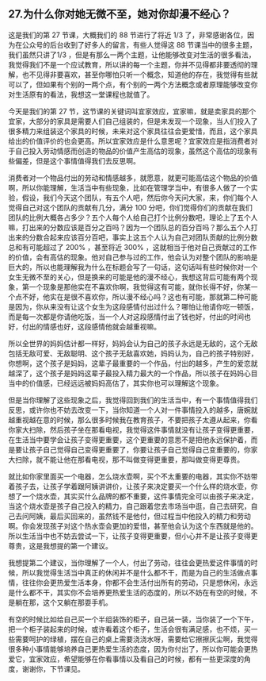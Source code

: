 ## 27.为什么你对她无微不至，她对你却漫不经心？
这是我们的第 27 节课，大概我们的 88 节进行了将近 1/3 了，非常感谢各位，因为在公众号的后台收到了好多人的留言，有些人觉得这 88 节课当中的很多主题，我们虽然只讲了1/3 ，但是有那么一两个主题，让他能够改变对生活的很多看法，我觉得我们不是一个应试教育，所以讲的每一个主题，你并不见得都非要透彻的理解，也不见得非要喜欢，甚至你哪怕只听一个概念，知道他的存在，我觉得有些就可以了，但如果有个别的一两个点，有个别的一两个方法概念或者原理能够改变你对生活原有的看法，我想这一堂课程也就值了。


今天是我们的第 27 节，这节课的关键词叫宜家效应，宜家嘛，就是卖家具的那个宜家，大部分的家具是需要人们自己组装的，但是未发现一个现象，当人们投入了很多精力来组装这个家具的时候，未来对这个家具往往会更爱惜，而且，这个家具给出的价值评价的也会更高。所以宜家效应是什么意思呢？宜家效应是指消费者对于自己投入劳动情感而创造的物品的价值产生高估的现象，虽然这个高估的现象有些偏差，但是这个事情值得我们去反思啊。


消费者对一个物品付出的劳动和情感越多，就愿意，就更可能高估这个物品的价值啊，所以你能理解，生活当中有些现象，比如在管理学当中，有很多人做了一个实验，假设，我们今天这个团队，有五个人吧，然后你今天问大家，来，你们每个人觉得自己对这个团队的贡献有几分，满分 100 分吧，你们觉得你们的贡献在我们团队的比例大概各占多少？五个人每个人给自己打个比例分数吧，理论上了五个人嘛，打出来的分数应该是百分之百吗？因为一个团队总的百分百吗？那么五个人打出来的分数合起来应该百分百吧，事实上这五个人认为自己对团队贡献的比例分数总和有可能超过了 200% ，甚至将近 300% ，这就相当于他对自己贡献过的工作的价值，会有高估的现象。他对自己参与过的工作，他会认为对整个团队的影响是巨大的，所以也能理解我为什么在标题会写了一句话，这句话叫有些时候你对一个女生无微不至的关心，但是换来的可能是他的漫不经心，我想这背后可能有两个现象，第一个现象是那他实在不喜欢你啊，我觉得这有可能，就你长得不好，你某一个点不好，他实在是很不喜欢你，所以漫不经心吗？这也有可能，那就第二种可能是因为，你从来没有让这个女生为这段感情付出过什么？哪怕让他请你吃一顿饭，而是每一次都是你请他吃饭，当一个人对这段感情付出了钱也好，付出的时间也好，付出的情感也好，这段感情他就会越重视嘛。


所以全世界的妈妈估计都一样好，妈妈会认为自己的孩子永远是无敌的，这个无敌包括无敌可爱、无敌聪明、这个孩子无敌喜欢她，妈妈认为，自己的孩子特别好，你想啊，这个孩子是妈妈，这辈子最重要的一个作品，付出的越多，产生的爱恋就越深了，这个孩子是妈妈这辈子最投入精力最大的一个作品，所以孩子在妈妈心目当中的价值感，已经远远被妈妈高估了，其实你也可以理解这个现象。


但是当你理解了这些现象之后，我觉得回到我们的生活当中，有一个事情值得我们反思，或许你也不妨去改变一下，当你知道一个人对一件事情投入的越多，唐婉就越重视越在意的时候，那么很多时候我在教育孩子，不要把孩子太遵从起来，你看你家大扫除，然后孩子坐在那看电视，我觉得这件事情就没有让孩子变得更重要，在生活当中要学会让孩子变得更重要，这个更重要的意思不是把他永远保护着，而是要让孩子自己觉得自己变得更重要了，你要让孩子自己觉得自己变重要的，你家大扫除，就不能让他在那看电视，那不叫做变得更重要，那叫做变得更尊贵。


就比如你家里面买一个电器，怎么烧水壶啊，买个不太重要的电器，其实你不妨带着孩子去，让孩子学着跟阿姨讲讲价，让孩子来决定要买一个什么样的烧水壶，你想了一个烧水壶，其实买什么品牌的都不重要，这件事情完全可以由孩子来决定，当这个烧水壶是孩子自己投入的精力，自己跟着您去市场当中逛，自己去研究，自己去问阿姨，最后买回来的，虽然钱不是他付，但过程当中他投入的精力和劳动啊。你会发现孩子对这个热水壶会更加的爱惜，甚至他会认为这个东西就是他的。所以生活当中也不妨去尝试一下，让孩子变得更重要，但小心并不是让孩子变得更尊贵，这是我想提的第一个建议。


我想提第二个建议，当你理解了一个人，付出了劳动，往往会更热爱这件事情的时候，所以我觉得生活当中真正的休闲并不是什么都不干，而是为自己的生活做点事情，往往你会更热爱生活本身，你都不会生活付出所有的劳动，只是想休闲，永远是什么都不干，其实你不会培养更热爱生活的态度的，所以不妨在有空的时候，不是躺在那，这个又躺在那耍手机。


有空的时候比如给自己买一个半组装饰的柜子，自己装一装，当你装了一个下午，把一个柜子装起来的时候，或许看着这个柜子，生活会很有满足感，也不烦，买一些需要呵护的绿植，摆在自己的桌上需要浇浇水呀，需要给它擦擦灰尘啊，我觉得很多种小事情能够培养自己更热爱生活的态度，因为你付出了，所以你可能会更热爱它，宜家效应，希望能够在你看事情以及看自己的时候，都有一些更深度的角度，谢谢你，下节课见。

